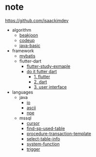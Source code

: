 # note
https://github.com/isaackimdev

- algorithm
    - [beakjoon](./algorithm/baekjoon/README.md)
    - [codeup](./algorithm/codeup/README.md)
    - [java-basic](./algorithm/java-basic/README.md)
- framework
    - [mybatis](./framework/mybatis.md)
    - flutter-dart
        - [flutter-study-exmaple](https://github.com/isaackimdev/flutter-study)
        - [do it futter dart](/framework/flutter-dart/do-it-flutter-dart.md)
            - [1. flutter](./framework/flutter-dart/1-flutter.md)
            - [2. dart](./framework/flutter-dart/2-dart.md)
            - [3. user interface](./framework/flutter-dart/3-user-interface.md)
- languages
    - java
        - [io](./languages/java/io/io.md)
        - [ascii](./languages/java/ascii/ascii.md)
        - [npe](./languages/java/npe/npe.md)
    - mssql
        - [cursor](/languages/mssql/cursor.md)
        - [find-sp-used-table](./languages/mssql/find-sp-used-table.md)
        - [procedure-transaction-template](./languages/mssql/procedure-transaction-template.md)
        - [select-table-info](./languages/mssql/select-table-info.md)
        - [system-function](./languages/mssql/system-function.md)
        - [trigger](./languages/mssql/trigger.md)